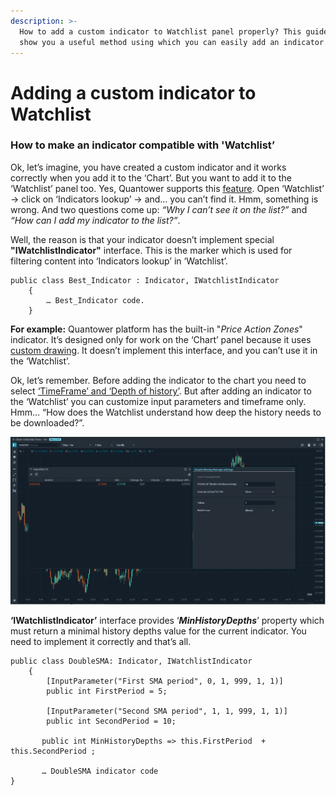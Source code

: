 ```yaml
---
description: >-
  How to add a custom indicator to Watchlist panel properly? This guide will
  show you a useful method using which you can easily add an indicator.
---
```


# Adding a custom indicator to Watchlist

### **How to make an indicator compatible with 'Watchlist’**

Ok, let’s imagine, you have created a custom indicator and it works correctly when you add it to the ‘Chart’. But you want to add it to the ‘Watchlist’ panel too. Yes, Quantower supports this [feature](https://help.quantower.com/analytics-panels/watchlist#indicators). Open ‘Watchlist’ -&gt; click on ‘Indicators lookup’ -&gt; and… you can’t find it. Hmm, something is wrong. And two questions come up: _“Why I can’t see it on the list?”_ and _“How can I add my indicator to the list?”_.

Well, the reason is that your indicator doesn’t implement special **"IWatchlistIndicator"** interface. This is the marker which is used for filtering content into ‘Indicators lookup’ in ‘Watchlist’.

```text
public class Best_Indicator : Indicator, IWatchlistIndicator
    {
    	… Best_Indicator code.
    }
```

**For example:** Quantower platform has the built-in "_Price Action Zones_" indicator. It’s designed only for work on the ‘Chart’ panel because it uses [custom drawing](https://help.quantower.com/quantower-algo/indicator-with-custom-painting-gdi). It doesn’t implement this interface, and you can’t use it in the ‘Watchlist’.

Ok, let’s remember. Before adding the indicator to the chart you need to select [‘TimeFrame’ and ‘Depth of history’](https://help.quantower.com/analytics-panels/chart#top-toolbar). But after adding an indicator to the ‘Watchlist’ you can customize input parameters and timeframe only. Hmm… “How does the Watchlist understand how deep the history needs to be downloaded?”.

![Input parameters of any indicator on Watchlist panel](../.gitbook/assets/input-parameters-of-indicatos-on-watchlist.png)

**‘IWatchlistIndicator’** interface provides ‘_**MinHistoryDepths**_’ property which must return a minimal history depths value for the current indicator. You need to implement it correctly and that’s all.

```text
public class DoubleSMA: Indicator, IWatchlistIndicator
    {
        [InputParameter("First SMA period", 0, 1, 999, 1, 1)]
        public int FirstPeriod = 5;

        [InputParameter("Second SMA period", 1, 1, 999, 1, 1)]
        public int SecondPeriod = 10;

       public int MinHistoryDepths => this.FirstPeriod  + this.SecondPeriod ;

       … DoubleSMA indicator code
}
```

